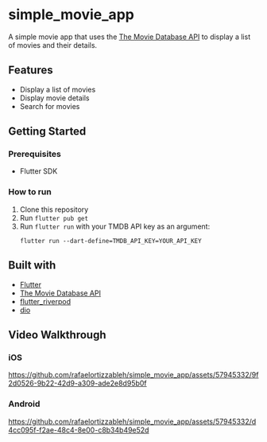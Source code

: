 # simple_movie_app

A simple movie app that uses the [The Movie Database API](https://developers.themoviedb.org/3/getting-started/introduction) to display a list of movies and their details.

## Features

- Display a list of movies
- Display movie details
- Search for movies

## Getting Started

### Prerequisites
- Flutter SDK

### How to run

1. Clone this repository
2. Run `flutter pub get`
3. Run `flutter run` with your TMDB API key as an argument:
    ```
    flutter run --dart-define=TMDB_API_KEY=YOUR_API_KEY
    ```

## Built with

- [Flutter](https://flutter.dev/)
- [The Movie Database API](https://developers.themoviedb.org/3/getting-started/introduction)
- [flutter_riverpod](https://pub.dev/packages/flutter_riverpod)
- [dio](https://pub.dev/packages/dio)

## Video Walkthrough

### iOS

https://github.com/rafaelortizzableh/simple_movie_app/assets/57945332/9f2d0526-9b22-42d9-a309-ade2e8d95b0f



### Android

https://github.com/rafaelortizzableh/simple_movie_app/assets/57945332/d4cc095f-f2ae-48c4-8e00-c8b34b49e52d


